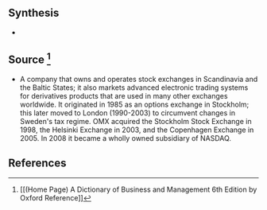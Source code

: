 ## Synthesis
- 
## Source [^1]
- A company that owns and operates stock exchanges in Scandinavia and the Baltic States; it also markets advanced electronic trading systems for derivatives products that are used in many other exchanges worldwide. It originated in 1985 as an options exchange in Stockholm; this later moved to London (1990-2003) to circumvent changes in Sweden's tax regime. OMX acquired the Stockholm Stock Exchange in 1998, the Helsinki Exchange in 2003, and the Copenhagen Exchange in 2005. In 2008 it became a wholly owned subsidiary of NASDAQ.
## References

[^1]: [[(Home Page) A Dictionary of Business and Management 6th Edition by Oxford Reference]]